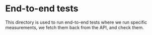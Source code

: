 # End-to-end tests

This directory is used to run end-to-end tests where we run specific
measurements, we fetch them back from the API, and check them.
